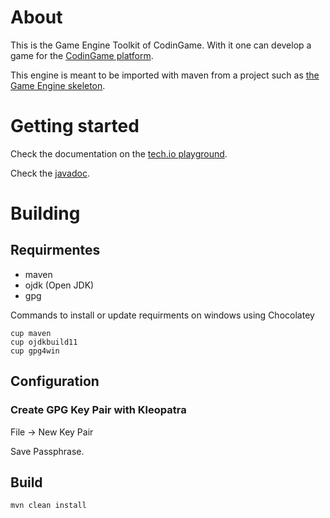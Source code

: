 # About

This is the Game Engine Toolkit of CodinGame. With it one can develop a game for the [CodinGame platform](https://www.codingame.com).

This engine is meant to be imported with maven from a project such as [the Game Engine skeleton](https://github.com/CodinGame/game-skeleton).

# Getting started

Check the documentation on the [tech.io playground](https://www.codingame.com/playgrounds/25775).

Check the [javadoc](https://codingame.github.io/codingame-game-engine/).

# Building

## Requirmentes
* maven
* ojdk (Open JDK)
* gpg

Commands to install or update requirments on windows using Chocolatey
```
cup maven
cup ojdkbuild11
cup gpg4win
```
## Configuration

### Create GPG Key Pair with Kleopatra

File -> New Key Pair

Save Passphrase.

## Build

`mvn clean install`